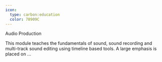 ```yaml
---
icon:
  type: carbon:education
  color: 78909C
---
```

Audio Production

This module teaches the fundamentals of sound, sound recording and multi-track sound editing using timeline based tools. A large emphasis is placed on ... 
